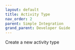 ```yaml
---
layout: default
title: Activity Type
nav_order: 2
parent: Simple Integration
grand_parent: Developer Guide
---
```

Create a new activity type
